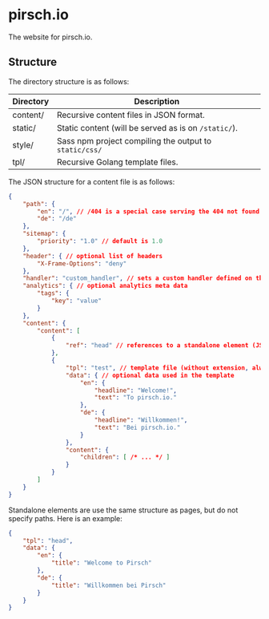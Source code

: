 # pirsch.io

The website for pirsch.io.

## Structure

The directory structure is as follows:

| Directory | Description |
| - | - |
| content/ | Recursive content files in JSON format. |
| static/ | Static content (will be served as is on `/static/`). |
| style/ | Sass npm project compiling the output to `static/css/` |
| tpl/ | Recursive Golang template files. |

The JSON structure for a content file is as follows:

```json
{
    "path": {
        "en": "/", // /404 is a special case serving the 404 not found page
        "de": "/de"
    },
    "sitemap": {
        "priority": "1.0" // default is 1.0
    },
    "header": { // optional list of headers
        "X-Frame-Options": "deny"
    },
    "handler": "custom_handler", // sets a custom handler defined on the backend
    "analytics": { // optional analytics meta data
        "tags": {
            "key": "value"
        }
    },
    "content": {
        "content": [
            {
                "ref": "head" // references to a standalone element (JSON file without extension, always lowercase)
            },
            {
                "tpl": "test", // template file (without extension, always lowercase)
                "data": { // optional data used in the template
                    "en": {
                        "headline": "Welcome!",
                        "text": "To pirsch.io."
                    },
                    "de": {
                        "headline": "Willkommen!",
                        "text": "Bei pirsch.io."
                    }
                },
                "content": {
                    "children": [ /* ... */ ]
                }
            }
        ]
    }
}
```

Standalone elements are use the same structure as pages, but do not specify paths. Here is an example:

```json
{
    "tpl": "head",
    "data": {
        "en": {
            "title": "Welcome to Pirsch"
        },
        "de": {
            "title": "Willkommen bei Pirsch"
        }
    }
}
```
